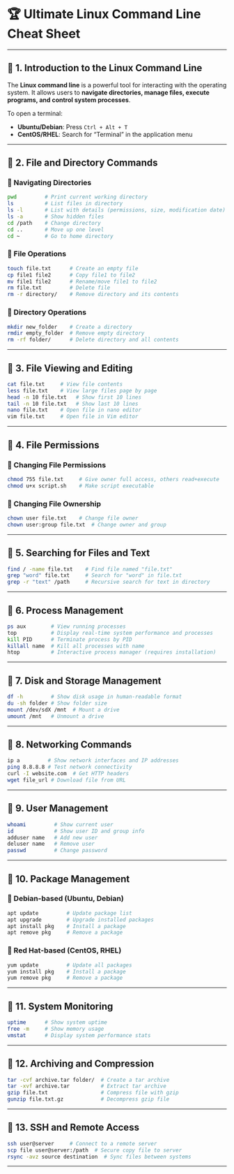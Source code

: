 # 🏆 Ultimate Linux Command Line Cheat Sheet

---

## 📌 1. Introduction to the Linux Command Line

The **Linux command line** is a powerful tool for interacting with the operating system. It allows users to **navigate directories, manage files, execute programs, and control system processes**.

To open a terminal:
- **Ubuntu/Debian**: Press `Ctrl + Alt + T`
- **CentOS/RHEL**: Search for “Terminal” in the application menu

---

## 📌 2. File and Directory Commands

### 🔹 Navigating Directories
```sh
pwd         # Print current working directory
ls          # List files in directory
ls -l       # List with details (permissions, size, modification date)
ls -a       # Show hidden files
cd /path    # Change directory
cd ..       # Move up one level
cd ~        # Go to home directory
```

### 🔹 File Operations
```sh
touch file.txt      # Create an empty file
cp file1 file2      # Copy file1 to file2
mv file1 file2      # Rename/move file1 to file2
rm file.txt         # Delete file
rm -r directory/    # Remove directory and its contents
```

### 🔹 Directory Operations
```sh
mkdir new_folder    # Create a directory
rmdir empty_folder  # Remove empty directory
rm -rf folder/      # Delete directory and all contents
```

---

## 📌 3. File Viewing and Editing

```sh
cat file.txt     # View file contents
less file.txt    # View large files page by page
head -n 10 file.txt   # Show first 10 lines
tail -n 10 file.txt   # Show last 10 lines
nano file.txt    # Open file in nano editor
vim file.txt     # Open file in Vim editor
```

---

## 📌 4. File Permissions

### 🔹 Changing File Permissions
```sh
chmod 755 file.txt     # Give owner full access, others read+execute
chmod u+x script.sh    # Make script executable
```

### 🔹 Changing File Ownership
```sh
chown user file.txt    # Change file owner
chown user:group file.txt  # Change owner and group
```

---

## 📌 5. Searching for Files and Text

```sh
find / -name file.txt    # Find file named "file.txt"
grep "word" file.txt     # Search for "word" in file.txt
grep -r "text" /path     # Recursive search for text in directory
```

---

## 📌 6. Process Management

```sh
ps aux        # View running processes
top           # Display real-time system performance and processes
kill PID      # Terminate process by PID
killall name  # Kill all processes with name
htop          # Interactive process manager (requires installation)
```

---

## 📌 7. Disk and Storage Management

```sh
df -h         # Show disk usage in human-readable format
du -sh folder # Show folder size
mount /dev/sdX /mnt  # Mount a drive
umount /mnt   # Unmount a drive
```

---

## 📌 8. Networking Commands

```sh
ip a         # Show network interfaces and IP addresses
ping 8.8.8.8 # Test network connectivity
curl -I website.com  # Get HTTP headers
wget file_url # Download file from URL
```

---

## 📌 9. User Management

```sh
whoami         # Show current user
id             # Show user ID and group info
adduser name   # Add new user
deluser name   # Remove user
passwd         # Change password
```

---

## 📌 10. Package Management

### 🔹 Debian-based (Ubuntu, Debian)
```sh
apt update         # Update package list
apt upgrade        # Upgrade installed packages
apt install pkg    # Install a package
apt remove pkg     # Remove a package
```

### 🔹 Red Hat-based (CentOS, RHEL)
```sh
yum update         # Update all packages
yum install pkg    # Install a package
yum remove pkg     # Remove a package
```

---

## 📌 11. System Monitoring

```sh
uptime      # Show system uptime
free -m     # Show memory usage
vmstat      # Display system performance stats
```

---

## 📌 12. Archiving and Compression

```sh
tar -cvf archive.tar folder/  # Create a tar archive
tar -xvf archive.tar          # Extract tar archive
gzip file.txt                 # Compress file with gzip
gunzip file.txt.gz            # Decompress gzip file
```

---

## 📌 13. SSH and Remote Access

```sh
ssh user@server     # Connect to a remote server
scp file user@server:/path  # Secure copy file to server
rsync -avz source destination  # Sync files between systems
```

---
